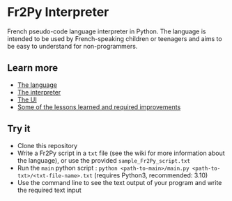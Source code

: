 # Fr2Py Interpreter
French pseudo-code language interpreter in Python. The language is intended to be used by French-speaking children or teenagers and aims to be easy to understand for non-programmers.

## Learn more
- [The language](https://github.com/TomMondor/Fr2Py-Interpreter/wiki/The-language)
- [The interpreter](https://github.com/TomMondor/Fr2Py-Interpreter/wiki/The-interpreter)
- [The UI](https://github.com/TomMondor/Fr2Py-Interpreter/wiki/The-UI)
- [Some of the lessons learned and required improvements](https://github.com/TomMondor/Fr2Py-Interpreter/wiki/Mistakes,-possible-improvements-and-lessons-learned)

## Try it
- Clone this repository
- Write a Fr2Py script in a `txt` file (see the wiki for more information about the language), or use the provided `sample_Fr2Py_script.txt`
- Run the `main` python script : `python <path-to-main>/main.py <path-to-txt>/<txt-file-name>.txt` (requires Python3, recommended: 3.10)
- Use the command line to see the text output of your program and write the required text input
